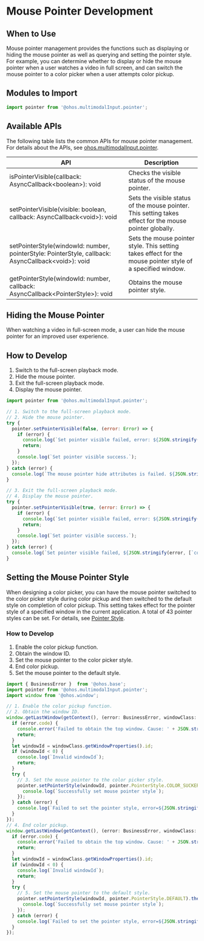 # Mouse Pointer Development

## When to Use

Mouse pointer management provides the functions such as displaying or hiding the mouse pointer as well as querying and setting the pointer style. For example, you can determine whether to display or hide the mouse pointer when a user watches a video in full screen, and can switch the mouse pointer to a color picker when a user attempts color pickup.

## Modules to Import

```js
import pointer from '@ohos.multimodalInput.pointer';
```

## Available APIs

The following table lists the common APIs for mouse pointer management. For details about the APIs, see [ohos.multimodalInput.pointer](../reference/apis-input-kit/js-apis-pointer.md).

| API                                                      | Description                                                        |
| ------------------------------------------ | ------------------------------------------------------- |
| isPointerVisible(callback: AsyncCallback\<boolean>): void | Checks the visible status of the mouse pointer.                                |
| setPointerVisible(visible: boolean, callback: AsyncCallback\<void>): void | Sets the visible status of the mouse pointer. This setting takes effect for the mouse pointer globally.|
| setPointerStyle(windowId: number, pointerStyle: PointerStyle, callback: AsyncCallback\<void>): void | Sets the mouse pointer style. This setting takes effect for the mouse pointer style of a specified window.        |
| getPointerStyle(windowId: number, callback: AsyncCallback\<PointerStyle>): void | Obtains the mouse pointer style.                                          |

## Hiding the Mouse Pointer

When watching a video in full-screen mode, a user can hide the mouse pointer for an improved user experience.

## How to Develop

1. Switch to the full-screen playback mode.
2. Hide the mouse pointer.
3. Exit the full-screen playback mode.
4. Display the mouse pointer.

```js
import pointer from '@ohos.multimodalInput.pointer';

// 1. Switch to the full-screen playback mode.
// 2. Hide the mouse pointer.
try {
  pointer.setPointerVisible(false, (error: Error) => {
    if (error) {
      console.log(`Set pointer visible failed, error: ${JSON.stringify(error, [`code`, `message`])}`);
      return;
    }
    console.log(`Set pointer visible success.`);
  });
} catch (error) {
  console.log(`The mouse pointer hide attributes is failed. ${JSON.stringify(error, [`code`, `message`])}`);
}

// 3. Exit the full-screen playback mode.
// 4. Display the mouse pointer.
try {
  pointer.setPointerVisible(true, (error: Error) => {
    if (error) {
      console.log(`Set pointer visible failed, error: ${JSON.stringify(error, [`code`, `message`])}`);
      return;
    }
    console.log(`Set pointer visible success.`);
  });
} catch (error) {
  console.log(`Set pointer visible failed, ${JSON.stringify(error, [`code`, `message`])}`);
}
```

## Setting the Mouse Pointer Style

When designing a color picker, you can have the mouse pointer switched to the color picker style during color pickup and then switched to the default style on completion of color pickup. This setting takes effect for the pointer style of a specified window in the current application. A total of 43 pointer styles can be set. For details, see [Pointer Style](../reference/apis-input-kit/js-apis-pointer.md#pointerstyle).

### How to Develop

1. Enable the color pickup function.
2. Obtain the window ID.
3. Set the mouse pointer to the color picker style.
4. End color pickup.
5. Set the mouse pointer to the default style.

```js
import { BusinessError }  from '@ohos.base';
import pointer from '@ohos.multimodalInput.pointer';
import window from '@ohos.window';

// 1. Enable the color pickup function.
// 2. Obtain the window ID.
window.getLastWindow(getContext(), (error: BusinessError, windowClass: window.Window) => {
  if (error.code) {
    console.error('Failed to obtain the top window. Cause: ' + JSON.stringify(error));
    return;
  }
  let windowId = windowClass.getWindowProperties().id;
  if (windowId < 0) {
    console.log(`Invalid windowId`);
    return;
  }
  try {
    // 3. Set the mouse pointer to the color picker style.
    pointer.setPointerStyle(windowId, pointer.PointerStyle.COLOR_SUCKER).then(() => {
      console.log(`Successfully set mouse pointer style`);
    });
  } catch (error) {
    console.log(`Failed to set the pointer style, error=${JSON.stringify(error)}, msg=${JSON.stringify(`message`)}`);
  }
});
// 4. End color pickup.
window.getLastWindow(getContext(), (error: BusinessError, windowClass: window.Window) => {
  if (error.code) {
    console.error('Failed to obtain the top window. Cause: ' + JSON.stringify(error));
    return;
  }
  let windowId = windowClass.getWindowProperties().id;
  if (windowId < 0) {
    console.log(`Invalid windowId`);
    return;
  }
  try {
    // 5. Set the mouse pointer to the default style.
    pointer.setPointerStyle(windowId, pointer.PointerStyle.DEFAULT).then(() => {
      console.log(`Successfully set mouse pointer style`);
    });
  } catch (error) {
    console.log(`Failed to set the pointer style, error=${JSON.stringify(error)}, msg=${JSON.stringify(`message`)}`);
  }
});
```
